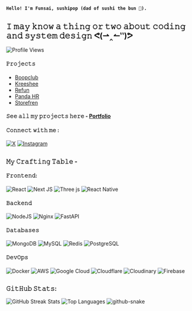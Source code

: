 #### ``` Hello! I'm Funsai, sushipop (dad of sushi the bun 🐇). ```
## 𝙸 𝚖𝚊𝚢 𝚔𝚗𝚘𝚠 𝚊 𝚝𝚑𝚒𝚗𝚐 𝚘𝚛 𝚝𝚠𝚘 𝚊𝚋𝚘𝚞𝚝 𝚌𝚘𝚍𝚒𝚗𝚐 𝚊𝚗𝚍 𝚜𝚢𝚜𝚝𝚎𝚖 𝚍𝚎𝚜𝚒𝚐𝚗 ᕙ⁠(⁠⇀⁠‸⁠↼⁠‶⁠)⁠ᕗ
![Profile Views](https://komarev.com/ghpvc/?username=FunsaiSushi&style=for-the-badge)

#### 𝙿𝚛𝚘𝚓𝚎𝚌𝚝𝚜

- [Boopclub](https://boopclub.vercel.app)
- [Kreeshee](https://kreeshee.vercel.app)
- [Refun](https://refun.vercel.app)
- [Panda HR](https://pandahr.vercel.app)
- [Storefren](https://github.com/FunsaiSushi/storefren)

#### 𝚂𝚎𝚎 𝚊𝚕𝚕 𝚖𝚢 𝚙𝚛𝚘𝚓𝚎𝚌𝚝𝚜 𝚑𝚎𝚛𝚎 - [Portfolio](https://funsai.vercel.app)

#### 𝙲𝚘𝚗𝚗𝚎𝚌𝚝 𝚠𝚒𝚝𝚑 𝚖𝚎 :
[![X](https://img.shields.io/badge/X-black.svg?style=for-the-badge&logo=X&logoColor=white)](https://x.com/FunsaiSushi) 
[![Instagram](https://img.shields.io/badge/Instagram-E4405F?style=for-the-badge&logo=instagram&logoColor=white)](https://instagram.com/funsai.sushi)
## 
### 𝙼𝚢 𝙲𝚛𝚊𝚏𝚝𝚒𝚗𝚐 𝚃𝚊𝚋𝚕𝚎 -
#### 𝙵𝚛𝚘𝚗𝚝𝚎𝚗𝚍:
![React](https://img.shields.io/badge/react-%2320232a.svg?style=for-the-badge&logo=react&logoColor=%2361DAFB) 
![Next JS](https://img.shields.io/badge/Next-black?style=for-the-badge&logo=next.js&logoColor=white) 
![Three js](https://img.shields.io/badge/threejs-black?style=for-the-badge&logo=three.js&logoColor=white)
![React Native](https://img.shields.io/badge/react_native-%2320232a.svg?style=for-the-badge&logo=react&logoColor=%2361DAFB)

#### 𝙱𝚊𝚌𝚔𝚎𝚗𝚍
![NodeJS](https://img.shields.io/badge/node.js-6DA55F?style=for-the-badge&logo=node.js&logoColor=white)
![Nginx](https://img.shields.io/badge/nginx-%23009639.svg?style=for-the-badge&logo=nginx&logoColor=white)
![FastAPI](https://img.shields.io/badge/FastAPI-%2333B1FF.svg?style=for-the-badge&logo=fastapi&logoColor=white)  
#### 𝙳𝚊𝚝𝚊𝚋𝚊𝚜𝚎𝚜
![MongoDB](https://img.shields.io/badge/MongoDB-%234ea94b.svg?style=for-the-badge&logo=mongodb&logoColor=white)
![MySQL](https://img.shields.io/badge/mysql-4479A1.svg?style=for-the-badge&logo=mysql&logoColor=white) 
![Redis](https://img.shields.io/badge/redis-%23DD0031.svg?style=for-the-badge&logo=redis&logoColor=white)
![PostgreSQL](https://img.shields.io/badge/PostgreSQL-336791?style=for-the-badge&logo=postgresql&logoColor=white) 

#### 𝙳𝚎𝚟𝙾𝚙𝚜
![Docker](https://img.shields.io/badge/docker-%230db7ed.svg?style=flat-square&logo=docker&logoColor=white)
![AWS](https://img.shields.io/badge/AWS-%23FF9900.svg?style=flat-square&logo=amazon-aws&logoColor=white) 
![Google Cloud](https://img.shields.io/badge/GoogleCloud-%234285F4.svg?style=flat-square&logo=google-cloud&logoColor=white) 
![Cloudflare](https://img.shields.io/badge/Cloudflare-F38020?style=flat-square&logo=Cloudflare&logoColor=white) 
![Cloudinary](https://img.shields.io/badge/Cloudinary-%233776AB.svg?style=flat-square&logo=cloudinary&logoColor=white) 
![Firebase](https://img.shields.io/badge/Firebase-%23039BE5.svg?style=flat-square&logo=firebase&logoColor=white)
##
### 𝙶𝚒𝚝𝙷𝚞𝚋 𝚂𝚝𝚊𝚝𝚜:
<!-- ![](https://github-readme-stats.vercel.app/api?username=FunsaiSushi&theme=dark&hide_border=false&include_all_commits=false&count_private=false) -->
<!-- Dark mode -->
<picture>
  <source 
    srcset="https://github-readme-streak-stats.herokuapp.com/?user=FunsaiSushi&theme=dark&hide_border=false" 
    media="(prefers-color-scheme: dark)" />
  <img 
    src="https://github-readme-streak-stats.herokuapp.com/?user=FunsaiSushi&theme=light&hide_border=false" 
    alt="GitHub Streak Stats" />
</picture>

<!-- Top Languages Card -->
<picture>
  <source 
    srcset="https://github-readme-stats.vercel.app/api/top-langs/?username=FunsaiSushi&theme=dark&hide_border=false&layout=compact" 
    media="(prefers-color-scheme: dark)" />
  <img 
    src="https://github-readme-stats.vercel.app/api/top-langs/?username=FunsaiSushi&theme=light&hide_border=false&layout=compact" 
    alt="Top Languages" />
</picture>


<picture>
  <source media="(prefers-color-scheme: dark)" srcset="https://raw.githubusercontent.com/FunsaiSushi/FunsaiSushi/output/github-snake-dark.svg" />
  <source media="(prefers-color-scheme: light)" srcset="https://raw.githubusercontent.com/FunsaiSushi/FunsaiSushi/output/github-snake.svg" />
  <img alt="github-snake" src="https://raw.githubusercontent.com/tobiasmeyhoefer/tobiasmeyhoefer/output/github-snake.svg" />
</picture>

